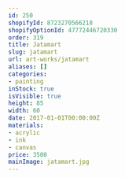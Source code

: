 ```yaml
---
id: 250
shopifyId: 8723270566218
shopifyOptionId: 47772446720330
order: 319
title: Jatamart
slug: jatamart
url: art-works/jatamart
aliases: []
categories:
- painting
inStock: true
isVisible: true
height: 85
width: 60
date: 2017-01-01T00:00:00Z
materials:
- acrylic
- ink
- canvas
price: 3500
mainImage: jatamart.jpg
---
```

